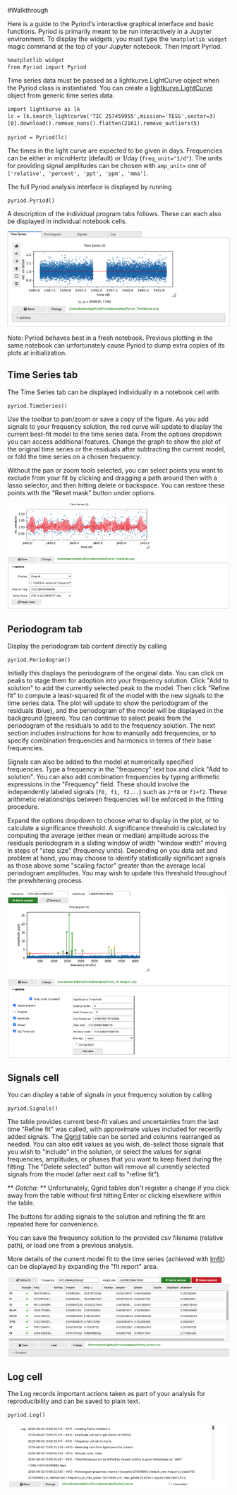 #Walkthrough

Here is a guide to the Pyriod's interactive graphical interface and basic functions. Pyriod is primarily meant to be run interactively in a Jupyter environment.  To display the widgets, you must type the `%matplotlib widget` magic command at the top of your Jupyter notebook.  Then import Pyriod.
````
%matplotlib widget
from Pyriod import Pyriod
````
Time series data must be passed as a lightkurve.LightCurve object when the Pyriod class is instantiated. You can create a [lightkurve.LightCurve](https://lightkurve.github.io/lightkurve/reference/api/lightkurve.LightCurve.html) object from generic time series data.
````
import lightkurve as lk
lc = lk.search_lightcurve('TIC 257459955',mission='TESS',sector=3)[0].download().remove_nans().flatten(2161).remove_outliers(5)

pyriod = Pyriod(lc)
````
The times in the light curve are expected to be given in days. Frequencies can be either in microHertz (default) or 1/day (`freq_unit="1/d"`). The units for providing signal amplitudes can be chosen with `amp_unit=` one of `['relative', 'percent', 'ppt', 'ppm', 'mma']`.

The full Pyriod analysis interface is displayed by running  
````
pyriod.Pyriod()
````
A description of the individual program tabs follows. These can each also be displayed in individual notebook cells.

![Screenshot](img/Pyriod.png)

Note: Pyriod behaves best in a fresh notebook. Previous plotting in the same notebook can unfortunately cause Pyriod to dump extra copies of its plots at initialization. 


## Time Series tab

The Time Series tab can be displayed individually in a notebook cell with
````
pyriod.TimeSeries()
````
Use the toolbar to pan/zoom or save a copy of the figure. As you add signals to your frequency solution, the red curve will update to display the current best-fit model to the time series data. From the options dropdown you can access additional features. Change the graph to show the plot of the original time series or the residuals after subtracting the current model, or fold the time series on a chosen frequency.

Without the pan or zoom tools selected, you can select points you want to exclude from your fit by clicking and dragging a path around then with a lasso selector, and then hitting delete or backspace.  You can restore these points with the "Reset mask" button under options.

![Screenshot](img/TimeSeries.png)

## Periodogram tab

Display the periodogram tab content directly by calling
````
pyriod.Periodogram()
````

Initially this displays the periodogram of the original data.  You can click on peaks to stage them for adoption into your frequency solution. Click "Add to solution" to add the currently selected peak to the model.  Then click "Refine fit" to compute a least-squared fit of the model with the new signals to the time series data.  The plot will update to show the periodogram of the residuals (blue), and the periodogram of the model will be displayed in the background (green). You can continue to select peaks from the periodogram of the residuals to add to the frequency solution. The next section includes instructions for how to manually add frequencies, or to specify combination frequencies and harmonics in terms of their base frequencies.

Signals can also be added to the model at numerically specified frequencies. Type a frequency in the "frequency" text box and click "Add to solution". You can also add combination frequencies by typing arithmetic expressions in the "Frequency" field. These should involve the independently labeled signals (`f0, f1, f2...`) such as `2*f0` or `f1+f2`. These arithmetic relationships between frequencies will be enforced in the fitting procedure. 

Expand the options dropdown to choose what to display in the plot, or to calculate a significance threshold. A significance threshold is calculated by computing the average (either mean or median) amplitude across the residuals periodogram in a sliding window of width "window width" moving in steps of "step size" (frequency units). Depending on you data set and problem at hand, you may choose to identify statistically significant signals as those above some "scaling factor" greater than the average local periodogram amplitudes. You may wish to update this threshold throughout the prewhitening process.

![Screenshot](img/Periodogram.png)

## Signals cell

You can display a table of signals in your frequency solution by calling
````
pyriod.Signals()
````
The table provides current best-fit values and uncertainties from the last time "Refine fit" was called, with approximate values included for recently added signals.  The [Qgrid](https://github.com/quantopian/qgrid) table can be sorted and columns rearranged as needed.  You can also edit values as you wish, de-select those signals that you wish to "include" in the solution, or select the values for signal frequencies, amplitudes, or phases that you want to keep fixed during the fitting. The "Delete selected" button will remove all currently selected signals from the model (after next call to "refine fit").

** *Gotcha:* ** Unfortunately, Qgrid tables don't register a change if you click away from the table without first hitting Enter or clicking elsewhere within the table.

The buttons for adding signals to the solution and refining the fit are repeated here for convenience.

You can save the frequency solution to the provided csv filename (relative path), or load one from a previous analysis.

More details of the current model fit to the time series (achieved with [lmfit](https://lmfit.github.io/lmfit-py/)) can be displayed by expanding the "fit report" area.

![Screenshot](img/Signals.png)

## Log cell
The Log records important actions taken as part of your analysis for reproducibility and can be saved to plain text.

````
pyriod.Log()
````
![Screenshot](img/Log.png)


